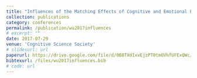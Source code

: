 ```yaml
---
title: "Influences of the Matching Effects of Cognitive and Emotional Factors on Attitude Change"
collection: publications
category: conferences
permalink: /publication/wu2017influences
# excerpt: ""
date: 2017-07-29
venue: 'Cognitive Science Society'
# slidesurl: url
paperurl: https://drive.google.com/file/d/0B8TXdIxvEjzPT0tmOVhfUFExQWc/view?resourcekey=0-lFcmpSEnKe3h8UQv5p_83g
bibtexurl: /files/wu2017influences.bib
# code: url
---
```


<!-- Introduction -->
<!-- In this work, we tried to simulate the cognitive and motional path via nerual network. -->